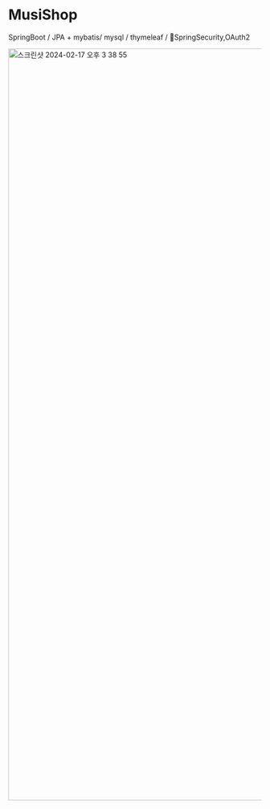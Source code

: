 # MusiShop
SpringBoot /
JPA + mybatis/
mysql /
thymeleaf /
SpringSecurity,OAuth2

<img width="1493" alt="스크린샷 2024-02-17 오후 3 38 55" src="https://github.com/Kim-Dayeong/MusiShop/assets/114847045/9fcb2c59-9a37-4f3e-bd5c-ba238008c7f4">
